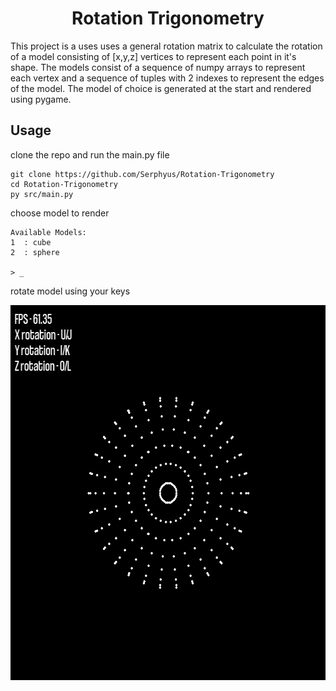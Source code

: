 <h1 align="center">
  Rotation Trigonometry
</h1>

This project is a uses uses a general rotation matrix to calculate the rotation
of a model consisting of [x,y,z] vertices to represent each point in it's shape.
The models consist of a sequence of numpy arrays to represent each vertex and
a sequence of tuples with 2 indexes to represent the edges of the model. The
model of choice is generated at the start and rendered using pygame.

## Usage
clone the repo and run the main.py file
```
git clone https://github.com/Serphyus/Rotation-Trigonometry
cd Rotation-Trigonometry
py src/main.py
```

choose model to render
```
Available Models:
1  : cube
2  : sphere

> _
```

rotate model using your keys
<p align="center">
    <img src="/media/demo.gif" height="600">
</p>
